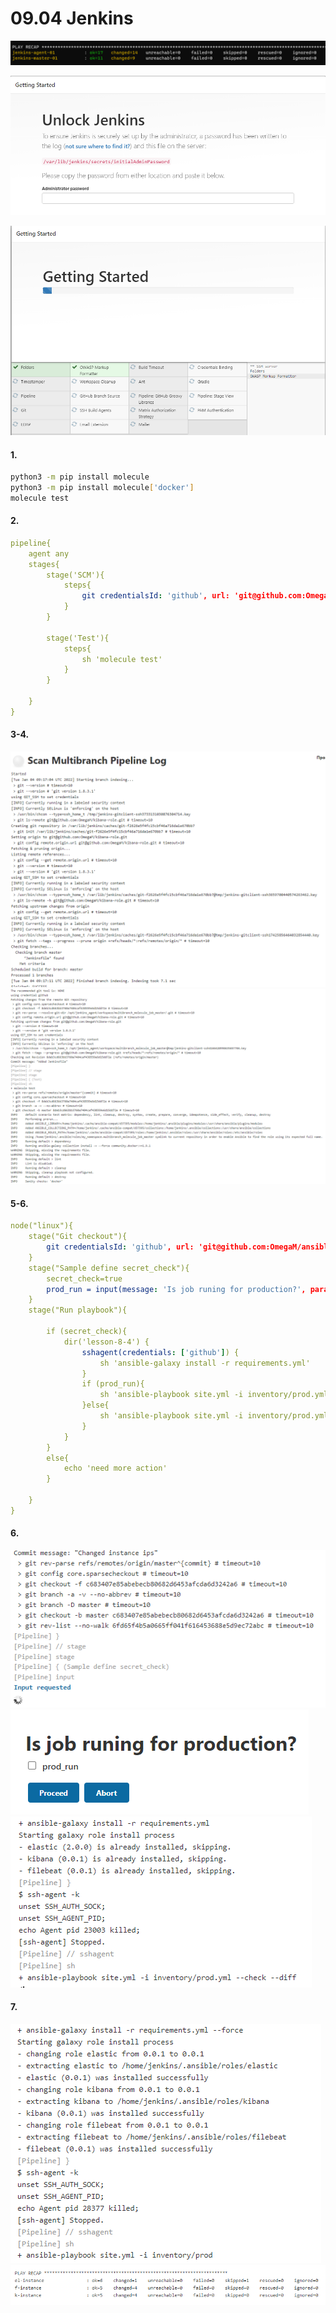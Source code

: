 # 09.04 Jenkins

![jenkins installed](../../imgs/jenkins_playbook_installed.png)

![jenkins start](../../imgs/jenkins_start.png)

![jenkins plugin install](../../imgs/jenkins_plugin_installation.png)

#### 1. 
```bash
python3 -m pip install molecule
python3 -m pip install molecule['docker']
molecule test
```
#### 2.
```yaml
pipeline{
    agent any
    stages{
        stage('SCM'){
            steps{
                git credentialsId: 'github', url: 'git@github.com:OmegaM/kibana-role.git'
            }
        }
        
        stage('Test'){
            steps{
                sh 'molecule test'
            }
        }
        
    }
}
```
#### 3-4.
![multibranch job scan](../../imgs/multibranch_job_scaning.png)
![jenkins_multibranch_pipeline](../../imgs/jenkins_multibranch_pipelione.png)
#### 5-6.
```yaml
node("linux"){
    stage("Git checkout"){
        git credentialsId: 'github', url: 'git@github.com:OmegaM/ansible.git'
    }
    stage("Sample define secret_check"){
        secret_check=true
        prod_run = input(message: 'Is job runing for production?', parameters: [booleanParam(defaultValue: false, name: 'prod_run')])
    }
    stage("Run playbook"){
        
        if (secret_check){
            dir('lesson-8-4') {
                sshagent(credentials: ['github']) {
                    sh 'ansible-galaxy install -r requirements.yml'
                }
                if (prod_run){
                    sh 'ansible-playbook site.yml -i inventory/prod.yml'
                }else{
                    sh 'ansible-playbook site.yml -i inventory/prod.yml --check --diff'
                }
            }
        }
        else{
            echo 'need more action'
        }

    }
}
```
#### 6.
![input request](../../imgs/jenkins_script_input_request.png)
![request 2](../../imgs/jenkins_script_input_request2.png)
![params](../../imgs/jenkins_script_start_with_parameters.png)
#### 7.
![prod_params](../../imgs/jenkins_start_job_with_prod_parameters.png)
![job_result](../../imgs/jenkins_elk_job_result.png)
